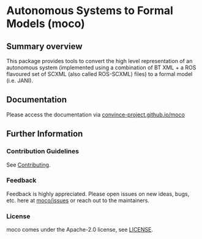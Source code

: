 # Autonomous Systems to Formal Models (moco)

## Summary overview

This package provides tools to convert the high level representation of an autonomous system (implemented using a combination of BT XML + a ROS flavoured set of SCXML (also called ROS-SCXML) files) to a formal model (i.e. JANI).

## Documentation

Please access the documentation via [convince-project.github.io/moco](https://convince-project.github.io/moco)

## Further Information

### Contribution Guidelines

See [Contributing](./CONTRIBUTING.md).

### Feedback

Feedback is highly appreciated. Please open issues on new ideas, bugs, etc. here at [moco/issues](https://github.com/convince-project/moco/issues) or reach out to the maintainers.

### License

moco comes under the Apache-2.0 license, see [LICENSE](./LICENSE).
